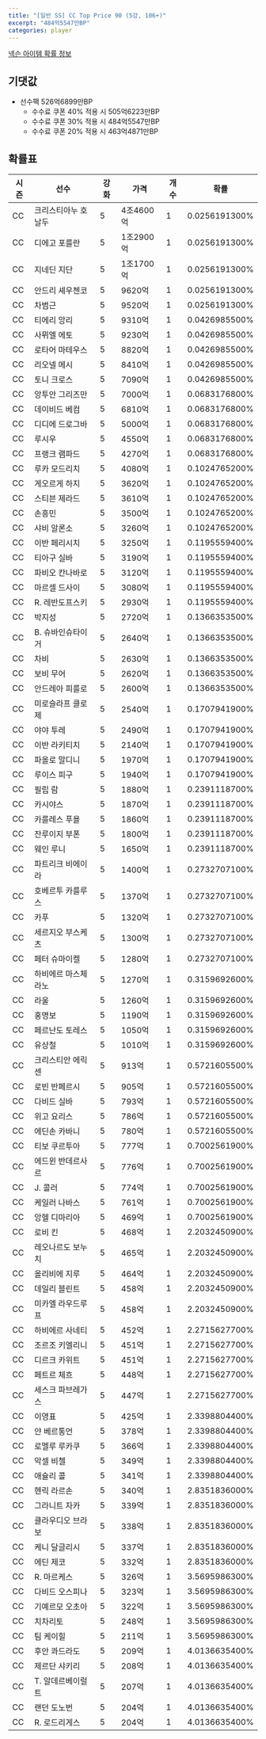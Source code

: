 ```yaml
---
title: "[일반 SS] CC Top Price 90 (5강, 106+)"
excerpt: "484억5547만BP"
categories: player
---
```

[넥슨 아이템 확률 정보](http://iteminfo.nexon.com/probability/fco?sn=7401)

## 기댓값
- 선수팩 526억6899만BP
  - 수수료 쿠폰 40% 적용 시 505억6223만BP
  - 수수료 쿠폰 30% 적용 시 484억5547만BP
  - 수수료 쿠폰 20% 적용 시 463억4871만BP


## 확률표

|시즌|선수|강화|가격|개수|확률|
|---|---|---|---|---|---|
|CC|크리스티아누 호날두|5|4조4600억|1|0.0256191300%|
|CC|디에고 포를란|5|1조2900억|1|0.0256191300%|
|CC|지네딘 지단|5|1조1700억|1|0.0256191300%|
|CC|안드리 셰우첸코|5|9620억|1|0.0256191300%|
|CC|차범근|5|9520억|1|0.0256191300%|
|CC|티에리 앙리|5|9310억|1|0.0426985500%|
|CC|사뮈엘 에토|5|9230억|1|0.0426985500%|
|CC|로타어 마테우스|5|8820억|1|0.0426985500%|
|CC|리오넬 메시|5|8410억|1|0.0426985500%|
|CC|토니 크로스|5|7090억|1|0.0426985500%|
|CC|앙투안 그리즈만|5|7000억|1|0.0683176800%|
|CC|데이비드 베컴|5|6810억|1|0.0683176800%|
|CC|디디에 드로그바|5|5000억|1|0.0683176800%|
|CC|루시우|5|4550억|1|0.0683176800%|
|CC|프랭크 램파드|5|4270억|1|0.0683176800%|
|CC|루카 모드리치|5|4080억|1|0.1024765200%|
|CC|게오르게 하지|5|3620억|1|0.1024765200%|
|CC|스티븐 제라드|5|3610억|1|0.1024765200%|
|CC|손흥민|5|3500억|1|0.1024765200%|
|CC|샤비 알론소|5|3260억|1|0.1024765200%|
|CC|이반 페리시치|5|3250억|1|0.1195559400%|
|CC|티아구 실바|5|3190억|1|0.1195559400%|
|CC|파비오 칸나바로|5|3120억|1|0.1195559400%|
|CC|마르셀 드사이|5|3080억|1|0.1195559400%|
|CC|R. 레반도프스키|5|2930억|1|0.1195559400%|
|CC|박지성|5|2720억|1|0.1366353500%|
|CC|B. 슈바인슈타이거|5|2640억|1|0.1366353500%|
|CC|차비|5|2630억|1|0.1366353500%|
|CC|보비 무어|5|2620억|1|0.1366353500%|
|CC|안드레아 피를로|5|2600억|1|0.1366353500%|
|CC|미로슬라프 클로제|5|2540억|1|0.1707941900%|
|CC|야야 투레|5|2490억|1|0.1707941900%|
|CC|이반 라키티치|5|2140억|1|0.1707941900%|
|CC|파올로 말디니|5|1970억|1|0.1707941900%|
|CC|루이스 피구|5|1940억|1|0.1707941900%|
|CC|필립 람|5|1880억|1|0.2391118700%|
|CC|카시야스|5|1870억|1|0.2391118700%|
|CC|카를레스 푸욜|5|1860억|1|0.2391118700%|
|CC|잔루이지 부폰|5|1800억|1|0.2391118700%|
|CC|웨인 루니|5|1650억|1|0.2391118700%|
|CC|파트리크 비에이라|5|1400억|1|0.2732707100%|
|CC|호베르투 카를루스|5|1370억|1|0.2732707100%|
|CC|카푸|5|1320억|1|0.2732707100%|
|CC|세르지오 부스케츠|5|1300억|1|0.2732707100%|
|CC|페터 슈마이켈|5|1280억|1|0.2732707100%|
|CC|하비에르 마스체라노|5|1270억|1|0.3159692600%|
|CC|라울|5|1260억|1|0.3159692600%|
|CC|홍명보|5|1190억|1|0.3159692600%|
|CC|페르난도 토레스|5|1050억|1|0.3159692600%|
|CC|유상철|5|1010억|1|0.3159692600%|
|CC|크리스티안 에릭센|5|913억|1|0.5721605500%|
|CC|로빈 반페르시|5|905억|1|0.5721605500%|
|CC|다비드 실바|5|793억|1|0.5721605500%|
|CC|위고 요리스|5|786억|1|0.5721605500%|
|CC|에딘손 카바니|5|780억|1|0.5721605500%|
|CC|티보 쿠르투아|5|777억|1|0.7002561900%|
|CC|에드윈 반데르사르|5|776억|1|0.7002561900%|
|CC|J. 콜러|5|774억|1|0.7002561900%|
|CC|케일러 나바스|5|761억|1|0.7002561900%|
|CC|앙헬 디마리아|5|469억|1|0.7002561900%|
|CC|로비 킨|5|468억|1|2.2032450900%|
|CC|레오나르도 보누치|5|465억|1|2.2032450900%|
|CC|올리비에 지루|5|464억|1|2.2032450900%|
|CC|데일리 블린트|5|458억|1|2.2032450900%|
|CC|미카엘 라우드루프|5|458억|1|2.2032450900%|
|CC|하비에르 사네티|5|452억|1|2.2715627700%|
|CC|조르조 키엘리니|5|451억|1|2.2715627700%|
|CC|디르크 카위트|5|451억|1|2.2715627700%|
|CC|페트르 체흐|5|448억|1|2.2715627700%|
|CC|세스크 파브레가스|5|447억|1|2.2715627700%|
|CC|이영표|5|425억|1|2.3398804400%|
|CC|얀 베르통언|5|378억|1|2.3398804400%|
|CC|로멜루 루카쿠|5|366억|1|2.3398804400%|
|CC|악셀 비첼|5|349억|1|2.3398804400%|
|CC|애슐리 콜|5|341억|1|2.3398804400%|
|CC|헨릭 라르손|5|340억|1|2.8351836000%|
|CC|그라니트 자카|5|339억|1|2.8351836000%|
|CC|클라우디오 브라보|5|338억|1|2.8351836000%|
|CC|케니 달글리시|5|337억|1|2.8351836000%|
|CC|에딘 제코|5|332억|1|2.8351836000%|
|CC|R. 마르케스|5|326억|1|3.5695986300%|
|CC|다비드 오스피나|5|323억|1|3.5695986300%|
|CC|기예르모 오초아|5|322억|1|3.5695986300%|
|CC|치차리토|5|248억|1|3.5695986300%|
|CC|팀 케이힐|5|211억|1|3.5695986300%|
|CC|후안 콰드라도|5|209억|1|4.0136635400%|
|CC|제르단 샤키리|5|208억|1|4.0136635400%|
|CC|T. 알데르베이럴트|5|207억|1|4.0136635400%|
|CC|랜던 도노번|5|204억|1|4.0136635400%|
|CC|R. 로드리게스|5|204억|1|4.0136635400%|
